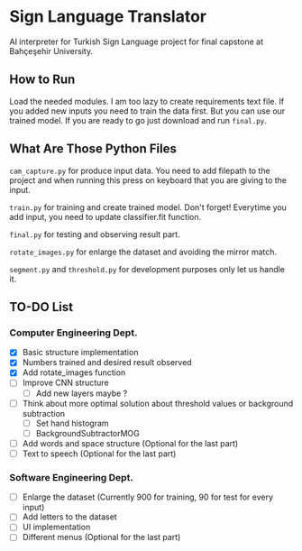 # Sign Language Translator

AI interpreter for Turkish Sign Language project for final capstone at Bahçeşehir University.

## How to Run

Load the needed modules. I am too lazy to create requirements text file. If you added new inputs
you need to train the data first. But you can use our trained model.
If you are ready to go just download and run `final.py`.

## What Are Those Python Files 

`cam_capture.py` for produce input data. You need to add filepath to the project and when running this press
on keyboard that you are giving to the input.

`train.py` for training and create trained model. Don't forget! Everytime you add input, you need to update
classifier.fit function. 

`final.py` for testing and observing result part.

`rotate_images.py` for enlarge the dataset and avoiding the mirror match.

`segment.py` and `threshold.py` for development purposes only let us handle it.


## TO-DO List

### Computer Engineering Dept.

- [x] Basic structure implementation
- [x] Numbers trained and desired result observed
- [x] Add rotate_images function
- [ ] Improve CNN structure
    - [ ] Add new layers maybe ?
- [ ] Think about more optimal solution about threshold values or background subtraction
    - [ ] Set hand histogram
    - [ ] BackgroundSubtractorMOG
- [ ] Add words and space structure (Optional for the last part)
- [ ] Text to speech (Optional for the last part)

### Software Engineering Dept.

- [ ] Enlarge the dataset (Currently 900 for training, 90 for test for every input)
- [ ] Add letters to the dataset
- [ ] UI implementation
- [ ] Different menus (Optional for the last part)
